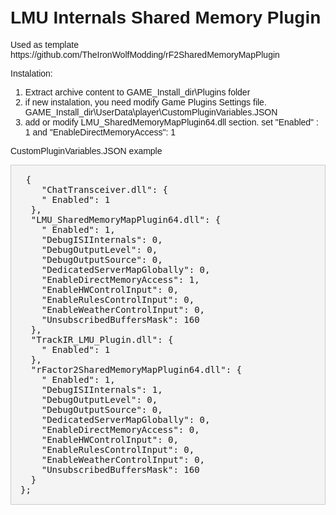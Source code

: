 ﻿# LMU Internals Shared Memory Plugin
<!DOCTYPE html>
<html lang="ru">
<head>
    <meta charset="UTF-8">
    <title>Отображение JSON</title>
    <style>
        body {
            font-family: Arial, sans-serif;
            padding: 20px;
        }
        pre {
            background-color: #f4f4f4;
            padding: 15px;
            border: 1px solid #ccc;
            overflow-x: auto;
        }
    </style>
</head>
<body>
Used as template https://github.com/TheIronWolfModding/rF2SharedMemoryMapPlugin

Instalation:
1. Extract archive content to GAME_Install_dir\Plugins folder
2. if new instalation, you need modify Game Plugins Settings file. GAME_Install_dir\UserData\player\CustomPluginVariables.JSON
3. add or modify LMU_SharedMemoryMapPlugin64.dll section. set "Enabled" : 1 and "EnableDirectMemoryAccess": 1


CustomPluginVariables.JSON example

 <pre>
 {
    "ChatTransceiver.dll": {
    " Enabled": 1
  },
  "LMU_SharedMemoryMapPlugin64.dll": {
    " Enabled": 1,
    "DebugISIInternals": 0,
    "DebugOutputLevel": 0,
    "DebugOutputSource": 0,
    "DedicatedServerMapGlobally": 0,
    "EnableDirectMemoryAccess": 1,
    "EnableHWControlInput": 0,
    "EnableRulesControlInput": 0,
    "EnableWeatherControlInput": 0,
    "UnsubscribedBuffersMask": 160
  },
  "TrackIR_LMU_Plugin.dll": {
    " Enabled": 1
  },
  "rFactor2SharedMemoryMapPlugin64.dll": {
    " Enabled": 1,
    "DebugISIInternals": 1,
    "DebugOutputLevel": 0,
    "DebugOutputSource": 0,
    "DedicatedServerMapGlobally": 0,
    "EnableDirectMemoryAccess": 0,
    "EnableHWControlInput": 0,
    "EnableRulesControlInput": 0,
    "EnableWeatherControlInput": 0,
    "UnsubscribedBuffersMask": 160
  }
};
</pre>
</body>
</html>
